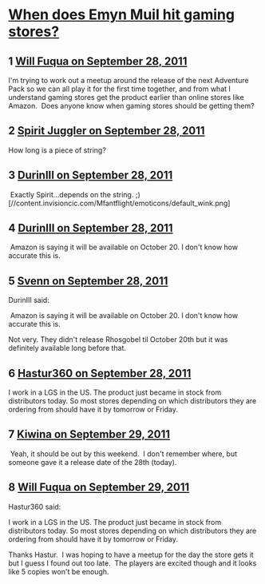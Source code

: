 # [When does Emyn Muil hit gaming stores?](https://community.fantasyflightgames.com/topic/53836-when-does-emyn-muil-hit-gaming-stores/)

## 1 [Will Fuqua on September 28, 2011](https://community.fantasyflightgames.com/topic/53836-when-does-emyn-muil-hit-gaming-stores/?do=findComment&comment=533937)

I'm trying to work out a meetup around the release of the next Adventure Pack so we can all play it for the first time together, and from what I understand gaming stores get the product earlier than online stores like Amazon.  Does anyone know when gaming stores should be getting them? 

## 2 [Spirit Juggler on September 28, 2011](https://community.fantasyflightgames.com/topic/53836-when-does-emyn-muil-hit-gaming-stores/?do=findComment&comment=533939)

How long is a piece of string? 

## 3 [DurinIII on September 28, 2011](https://community.fantasyflightgames.com/topic/53836-when-does-emyn-muil-hit-gaming-stores/?do=findComment&comment=534005)

 Exactly Spirit...depends on the string. ;) [//content.invisioncic.com/Mfantflight/emoticons/default_wink.png]

## 4 [DurinIII on September 28, 2011](https://community.fantasyflightgames.com/topic/53836-when-does-emyn-muil-hit-gaming-stores/?do=findComment&comment=534133)

 Amazon is saying it will be available on October 20. I don't know how accurate this is. 

## 5 [Svenn on September 28, 2011](https://community.fantasyflightgames.com/topic/53836-when-does-emyn-muil-hit-gaming-stores/?do=findComment&comment=534143)

DurinIII said:

 Amazon is saying it will be available on October 20. I don't know how accurate this is. 



Not very. They didn't release Rhosgobel til October 20th but it was definitely available long before that.

## 6 [Hastur360 on September 28, 2011](https://community.fantasyflightgames.com/topic/53836-when-does-emyn-muil-hit-gaming-stores/?do=findComment&comment=534245)

I work in a LGS in the US. The product just became in stock from distributors today. So most stores depending on which distributors they are ordering from should have it by tomorrow or Friday.

## 7 [Kiwina on September 29, 2011](https://community.fantasyflightgames.com/topic/53836-when-does-emyn-muil-hit-gaming-stores/?do=findComment&comment=534412)

 Yeah, it should be out by this weekend.  I don't remember where, but someone gave it a release date of the 28th (today).

## 8 [Will Fuqua on September 29, 2011](https://community.fantasyflightgames.com/topic/53836-when-does-emyn-muil-hit-gaming-stores/?do=findComment&comment=534460)

Hastur360 said:

I work in a LGS in the US. The product just became in stock from distributors today. So most stores depending on which distributors they are ordering from should have it by tomorrow or Friday.



Thanks Hastur.  I was hoping to have a meetup for the day the store gets it but I guess I found out too late.  The players are excited though and it looks like 5 copies won't be enough. 

